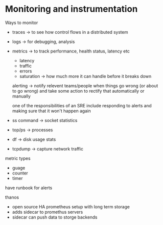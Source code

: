 # Monitoring and instrumentation

Ways to monitor
* traces -> to see how control flows in a distributed system
* logs -> for debugging, analysis
* metrics -> to track performance, health status, latency etc
  * latency
  * traffic
  * errors
  * saturation -> how much more it can handle before it breaks down

  alerting -> notify relevent teams/people when things go wrong (or
  about to go wrong)
  and take some action to rectify that automatically or manually

  one of the responsibilities of an SRE include responding to alerts and
  making sure that it won't happen again

* ss command -> socket statistics
* top/ps -> processes
* df -> disk usage stats
* tcpdump -> capture network traffic


metric types
* guage
* counter
* timer

have runbook for alerts

thanos
- open source HA prometheus setup with long term storage
- adds sidecar to promethus servers
- sidecar can push data to storge backends
